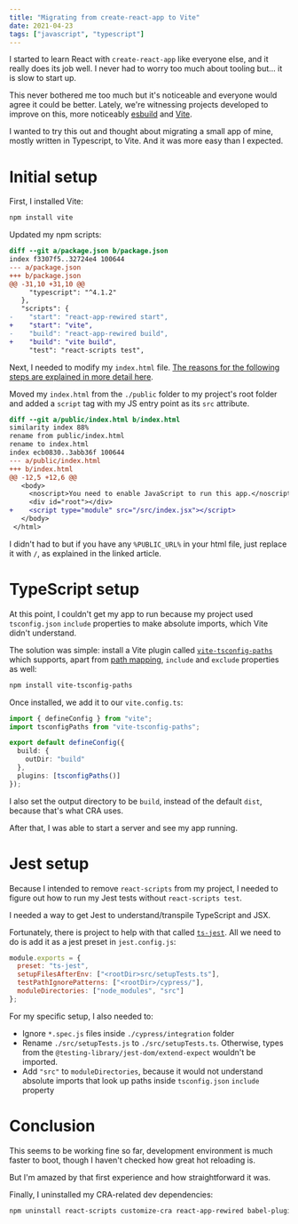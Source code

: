 ```yaml
---
title: "Migrating from create-react-app to Vite"
date: 2021-04-23
tags: ["javascript", "typescript"]
---
```


I started to learn React with `create-react-app` like everyone else, and it
really does its job well. I never had to worry too much about tooling but... it
is slow to start up.

This never bothered me too much but it's noticeable and everyone would agree it
could be better. Lately, we're witnessing projects developed to improve on this,
more noticeably [esbuild](https://github.com/evanw/esbuild) and
[Vite](https://vitejs.dev/).

I wanted to try this out and thought about migrating a small app of mine, mostly
written in Typescript, to Vite. And it was more easy than I expected.

# Initial setup

First, I installed Vite:

```sh
npm install vite
```

Updated my npm scripts:

```diff
diff --git a/package.json b/package.json
index f3307f5..32724e4 100644
--- a/package.json
+++ b/package.json
@@ -31,10 +31,10 @@
     "typescript": "^4.1.2"
   },
   "scripts": {
-    "start": "react-app-rewired start",
+    "start": "vite",
-    "build": "react-app-rewired build",
+    "build": "vite build",
     "test": "react-scripts test",
```

Next, I needed to modify my `index.html` file.
[The reasons for the following steps are explained in more detail here](https://vitejs.dev/guide/#index-html-and-project-root).

Moved my `index.html` from the `./public` folder to my project's root folder and
added a `script` tag with my JS entry point as its `src` attribute.

```diff
diff --git a/public/index.html b/index.html
similarity index 88%
rename from public/index.html
rename to index.html
index ecb0830..3abb36f 100644
--- a/public/index.html
+++ b/index.html
@@ -12,5 +12,6 @@
   <body>
     <noscript>You need to enable JavaScript to run this app.</noscript>
     <div id="root"></div>
+    <script type="module" src="/src/index.jsx"></script>
   </body>
 </html>
```

I didn't had to but if you have any `%PUBLIC_URL%` in your html file, just
replace it with `/`, as explained in the linked article.

# TypeScript setup

At this point, I couldn't get my app to run because my project used
`tsconfig.json` `include` properties to make absolute imports, which Vite didn't
understand.

The solution was simple: install a Vite plugin called
[`vite-tsconfig-paths`](https://github.com/aleclarson/vite-tsconfig-paths) which
supports, apart from
[path mapping](https://www.typescriptlang.org/docs/handbook/module-resolution.html#path-mapping),
`include` and `exclude` properties as well:

```sh
npm install vite-tsconfig-paths
```

Once installed, we add it to our `vite.config.ts`:

```ts
import { defineConfig } from "vite";
import tsconfigPaths from "vite-tsconfig-paths";

export default defineConfig({
  build: {
    outDir: "build"
  },
  plugins: [tsconfigPaths()]
});
```

I also set the output directory to be `build`, instead of the default `dist`,
because that's what CRA uses.

After that, I was able to start a server and see my app running.

# Jest setup

Because I intended to remove `react-scripts` from my project, I needed to figure
out how to run my Jest tests without `react-scripts test`.

I needed a way to get Jest to understand/transpile TypeScript and JSX.

Fortunately, there is project to help with that called
[`ts-jest`](https://kulshekhar.github.io/ts-jest/). All we need to do is add it
as a jest preset in `jest.config.js`:

```js
module.exports = {
  preset: "ts-jest",
  setupFilesAfterEnv: ["<rootDir>src/setupTests.ts"],
  testPathIgnorePatterns: ["<rootDir>/cypress/"],
  moduleDirectories: ["node_modules", "src"]
};
```

For my specific setup, I also needed to:

- Ignore `*.spec.js` files inside `./cypress/integration` folder
- Rename `./src/setupTests.js` to `./src/setupTests.ts`. Otherwise, types from
  the `@testing-library/jest-dom/extend-expect` wouldn't be imported.
- Add `"src"` to `moduleDirectories`, because it would not understand absolute
  imports that look up paths inside `tsconfig.json` `include` property

# Conclusion

This seems to be working fine so far, development environment is much faster to
boot, though I haven't checked how great hot reloading is.

But I'm amazed by that first experience and how straightforward it was.

Finally, I uninstalled my CRA-related dev dependencies:

```sh
npm uninstall react-scripts customize-cra react-app-rewired babel-plugin-import
```
